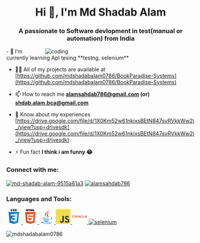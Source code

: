 
<h1 align="center">Hi 👋, I'm Md Shadab Alam</h1>
<h3 align="center">A passionate to Software devlopment in test(manual or automation) from India</h3>
<img align="right"alt="coding"width="400" src="https://miro.medium.com/max/1360/0*7Q3yvSIv_t0ioJ-Z.gif">
- 🌱 I’m currently learning ApI tesing **testng, selenium**

- 👨‍💻 All of my projects are available at [https://github.com/mdshadabalam0786/BookParadise-Systems](https://github.com/mdshadabalam0786/BookParadise-Systems)

- 📫 How to reach me **alamsahdab786@gmail.com (or) shdab.alam.bca@gmail.com**

- 📄 Know about my experiences [https://drive.google.com/file/d/1X0Km52w61nkixsBEtN847svRVkkWw2j_/view?usp=drivesdk](https://drive.google.com/file/d/1X0Km52w61nkixsBEtN847svRVkkWw2j_/view?usp=drivesdk)

- ⚡ Fun fact **I think i am funny 😂**

<h3 align="left">Connect with me:</h3>
<p align="left">
<a href="https://linkedin.com/in/md-shadab-alam-9515a61a3" target="blank"><img align="center" src="https://raw.githubusercontent.com/rahuldkjain/github-profile-readme-generator/master/src/images/icons/Social/linked-in-alt.svg" alt="md-shadab-alam-9515a61a3" height="30" width="40" /></a>
<a href="https://www.hackerrank.com/alamsahdab786" target="blank"><img align="center" src="https://raw.githubusercontent.com/rahuldkjain/github-profile-readme-generator/master/src/images/icons/Social/hackerrank.svg" alt="alamsahdab786" height="30" width="40" /></a>
</p>

<h3 align="left">Languages and Tools:</h3>
<p align="left"> <a href="https://www.w3schools.com/css/" target="_blank" rel="noreferrer"> <img src="https://raw.githubusercontent.com/devicons/devicon/master/icons/css3/css3-original-wordmark.svg" alt="css3" width="40" height="40"/> </a> <a href="https://www.w3.org/html/" target="_blank" rel="noreferrer"> <img src="https://raw.githubusercontent.com/devicons/devicon/master/icons/html5/html5-original-wordmark.svg" alt="html5" width="40" height="40"/> </a> <a href="https://www.java.com" target="_blank" rel="noreferrer"> <img src="https://raw.githubusercontent.com/devicons/devicon/master/icons/java/java-original.svg" alt="java" width="40" height="40"/> </a> <a href="https://developer.mozilla.org/en-US/docs/Web/JavaScript" target="_blank" rel="noreferrer"> <img src="https://raw.githubusercontent.com/devicons/devicon/master/icons/javascript/javascript-original.svg" alt="javascript" width="40" height="40"/> </a> <a href="https://www.oracle.com/" target="_blank" rel="noreferrer"> <img src="https://raw.githubusercontent.com/devicons/devicon/master/icons/oracle/oracle-original.svg" alt="oracle" width="40" height="40"/> </a> <a href="https://www.selenium.dev" target="_blank" rel="noreferrer"> <img src="https://raw.githubusercontent.com/detain/svg-logos/780f25886640cef088af994181646db2f6b1a3f8/svg/selenium-logo.svg" alt="selenium" width="40" height="40"/> </a> </p>

<p><img align="center" src="https://github-readme-stats.vercel.app/api/top-langs?username=mdshadabalam0786&show_icons=true&locale=en&layout=compact" alt="mdshadabalam0786" /></p>
